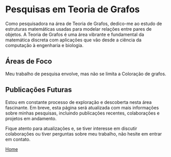 # Pesquisas em Teoria de Grafos

Como pesquisadora na área de Teoria de Grafos, dedico-me ao estudo de estruturas matemáticas usadas para modelar relações entre pares de objetos. A Teoria de Grafos é uma área vibrante e fundamental da matemática discreta com aplicações que vão desde a ciência da computação à engenharia e biologia.

## Áreas de Foco

Meu trabalho de pesquisa envolve, mas não se limita a Coloração de grafos.

## Publicações Futuras

Estou em constante processo de exploração e descoberta nesta área fascinante. Em breve, esta página será atualizada com mais informações sobre minhas pesquisas, incluindo publicações recentes, colaborações e projetos em andamento.

Fique atento para atualizações e, se tiver interesse em discutir colaborações ou tiver perguntas sobre meu trabalho, não hesite em entrar em contato.

[Home](./)
